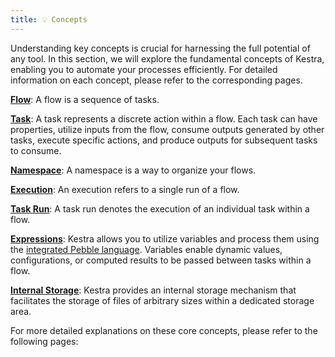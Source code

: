 ```yaml
---
title: 💡 Concepts
---
```


Understanding key concepts is crucial for harnessing the full potential of any tool. In this section, we will explore the fundamental concepts of Kestra, enabling you to automate your processes efficiently. For detailed information on each concept, please refer to the corresponding pages.


[**Flow**](./flow.md): A flow is a sequence of tasks.

[**Task**](./flow.md#task): A task represents a discrete action within a flow. Each task can have properties, utilize inputs from the flow, consume outputs generated by other tasks, execute specific actions, and produce outputs for subsequent tasks to consume.

[**Namespace**](./flow.md#namespace): A namespace is a way to organize your flows.

[**Execution**](./execution.md): An execution refers to a single run of a flow.

[**Task Run**](./execution.md#task-run): A task run denotes the execution of an individual task within a flow.

[**Expressions**](./expression.md): Kestra allows you to utilize variables and process them using the [integrated Pebble language](../03.concepts/expression/01.index.md). Variables enable dynamic values, configurations, or computed results to be passed between tasks within a flow.

[**Internal Storage**](./internal-storage): Kestra provides an internal storage mechanism that facilitates the storage of files of arbitrary sizes within a dedicated storage area.

For more detailed explanations on these core concepts, please refer to the following pages:

<ChildTableOfContents />